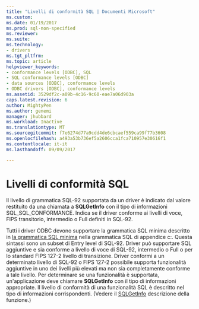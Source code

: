 ```yaml
---
title: "Livelli di conformità SQL | Documenti Microsoft"
ms.custom: 
ms.date: 01/19/2017
ms.prod: sql-non-specified
ms.reviewer: 
ms.suite: 
ms.technology:
- drivers
ms.tgt_pltfrm: 
ms.topic: article
helpviewer_keywords:
- conformance levels [ODBC], SQL
- SQL conformance levels [ODBC]
- data sources [ODBC], conformance levels
- ODBC drivers [ODBC], conformance levels
ms.assetid: 3529df2c-a09b-4c16-9c60-eae7a06d903a
caps.latest.revision: 6
author: MightyPen
ms.author: genemi
manager: jhubbard
ms.workload: Inactive
ms.translationtype: MT
ms.sourcegitcommit: f7e6274d77a9cdd4de6cbcaef559ca99f77b3608
ms.openlocfilehash: a493a53b736ef5a2606cca1fca710957e30616f1
ms.contentlocale: it-it
ms.lasthandoff: 09/09/2017

---
```

# <a name="sql-conformance-levels"></a>Livelli di conformità SQL
Il livello di grammatica SQL-92 supportata da un driver è indicato dal valore restituito da una chiamata a **SQLGetInfo** con il tipo di informazioni SQL_SQL_CONFORMANCE. Indica se il driver conforme ai livelli di voce, FIPS transitorio, intermedio o Full definiti in SQL-92.  
  
 Tutti i driver ODBC devono supportare la grammatica SQL minima descritto in [la grammatica SQL minima](../../../odbc/reference/appendixes/sql-minimum-grammar.md) nella grammatica SQL di appendice c:. Questa sintassi sono un subset di Entry level di SQL-92. Driver può supportare SQL aggiuntive e sia conforme a livello di voce di SQL-92, intermedio o Full o per lo standard FIPS 127-2 livello di transizione. Driver conformi a un determinato livello di SQL-92 o FIPS 127-2 possibile supporta funzionalità aggiuntive in uno dei livelli più elevati ma non sia completamente conforme a tale livello. Per determinare se una funzionalità è supportata, un'applicazione deve chiamare **SQLGetInfo** con il tipo di informazioni appropriate. Il livello di conformità di una funzionalità SQL è descritto nel tipo di informazioni corrispondenti. (Vedere il [SQLGetInfo](../../../odbc/reference/syntax/sqlgetinfo-function.md) descrizione della funzione.)

